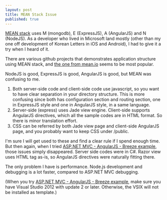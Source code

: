 ```yaml
---
layout: post
title: MEAN Stack Issue
published: true
---
```


[MEAN stack](http://blog.mongodb.org/post/49262866911/the-mean-stack-mongodb-expressjs-angularjs-and) uses M (mongodb), E (ExpressJS), A (AngularJS) and N (NodeJS). As a developer who lived in Microsoft land mostly (other than my one off development of Korean Letters in iOS and Android), I had to give it a try when I heard of it.

There are various github projects that demonstrates application structure using MEAN stack, and [the one from mean.io](https://github.com/linnovate/mean) seems to be most popular.

NodeJS is good, ExpressJS is good, AngularJS is good, but MEAN was confusing to me.

1. Both server-side code and client-side code use javascript, so you want to have clear separation in your directory structure. This is more confusing since both has configuration section and routing section, one in ExpressJS style and one in AngularJS style, in a same language.
1. Server-side (express) uses Jade view engine. Client-side supports AngularJS directives, which all the sample codes are in HTML format. So there is minor translation effort.
1. CSS can be referred by both Jade view page and client-side AngularJS page, and you probably want to keep CSS under /public.

I'm sure I will get used to these and find a clear rule if I spend enough time. But then again, when I tried [ASP.NET MVC - AngularJS - Breeze example](http://www.breezejs.com/samples/breezeangular-template), those issues simply disappeared. Server side codes were in C#. Razor view uses HTML tag as-is, so AngularJS directives were naturally fitting there.

The only problem I have is performance. Node.js development and debugging is a lot faster, compared to ASP.NET MVC debugging.

(When you try [ASP.NET MVC - AngularJS - Breeze example](http://www.breezejs.com/samples/breezeangular-template), make sure you have Visual Studio 2012 with update 2 or later. Otherwise, the VSIX will not be installed as template.)